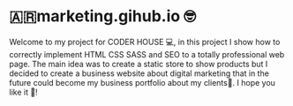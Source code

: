 # 🇦🇷marketing.gihub.io 🤓
Welcome to my project for CODER HOUSE 💻, in this project I show how to correctly implement HTML CSS SASS and SEO to a totally professional web page.
The main idea was to create a static store to show products but I decided to create a business website about digital marketing that in the future could become my business portfolio about my clients🫡. I hope you like it 🥳!
